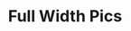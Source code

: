 ---
title:			"Full Width Pics"
slug:			full-width-pics
src:			/template-overviews/full-width-pics
categories:		template landing-pages one-page unstyled
description:	"A Bootstrap 4 website template featuring content sections with full page width image backgrounds."
bump:			"Full width picture backgrounds."
img-src:		/img/templates/full-width-pics.jpg
img-desc:		"Bootstrap Full Width Picture Page Backgrounds"
layout:			template-overview

meta-title: "Full Width Pics - Free Bootstrap Template"
meta-description: "A Bootstrap 4 template featuring full page width image backgrounds. All Start Bootstrap templates are free to download and open source."

features:
  - Full width image sections
  - Logo on top of background image for header
  - Fixed top menu navigation
  - Content sections with various text stylings

long-description: "Full Width Pics is a unique Bootstrap starter template for a landing page or a one page website. It features full width image sections with an option to include a logo in the header along with other custom design elements."

alt-version:		"no"
user-version:		"no"

v4-version:			"yes"
alt-v4:				"https://github.com/BlackrockDigital/startbootstrap-full-width-pics/archive/v4-dev.zip"

redirect_from:
  - /full-width-pics/
  - /full-width-pics.php/
  - /templates/full-width-pics.html/
  - /templates/full-width-pics/
  - /downloads/full-width-pics.zip/
---